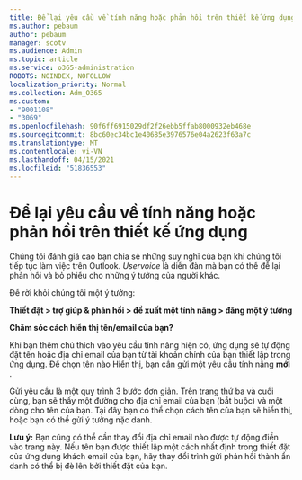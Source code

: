 ```yaml
---
title: Để lại yêu cầu về tính năng hoặc phản hồi trên thiết kế ứng dụng
ms.author: pebaum
author: pebaum
manager: scotv
ms.audience: Admin
ms.topic: article
ms.service: o365-administration
ROBOTS: NOINDEX, NOFOLLOW
localization_priority: Normal
ms.collection: Adm_O365
ms.custom:
- "9001108"
- "3069"
ms.openlocfilehash: 90f6ff6915029df2f26ebb5ffab8000932eb468e
ms.sourcegitcommit: 8bc60ec34bc1e40685e3976576e04a2623f63a7c
ms.translationtype: MT
ms.contentlocale: vi-VN
ms.lasthandoff: 04/15/2021
ms.locfileid: "51836553"
---
```

# <a name="leave-a-feature-request-or-feedback-on-app-design"></a>Để lại yêu cầu về tính năng hoặc phản hồi trên thiết kế ứng dụng

Chúng tôi đánh giá cao bạn chia sẻ những suy nghĩ của bạn khi chúng tôi tiếp tục làm việc trên Outlook. *Uservoice* là diễn đàn mà bạn có thể để lại phản hồi và bỏ phiếu cho những ý tưởng của người khác.  

Để rời khỏi chúng tôi một ý tưởng: 

**Thiết đặt > trợ giúp & phản hồi > đề xuất một tính năng > đăng một ý tưởng** 

**Chăm sóc cách hiển thị tên/email của bạn?**

Khi bạn thêm chú thích vào yêu cầu tính năng hiện có, ứng dụng sẽ tự động đặt tên hoặc địa chỉ email của bạn từ tài khoản chính của bạn thiết lập trong ứng dụng. Để chọn tên nào Hiển thị, bạn cần gửi một yêu cầu tính năng **mới** . 

Gửi yêu cầu là một quy trình 3 bước đơn giản. Trên trang thứ ba và cuối cùng, bạn sẽ thấy một đường cho địa chỉ email của bạn (bắt buộc) và một dòng cho tên của bạn. Tại đây bạn có thể chọn cách tên của bạn sẽ hiển thị, hoặc bạn có thể gửi ý tưởng nặc danh. 

**Lưu ý:** Bạn cũng có thể cần thay đổi địa chỉ email nào được tự động điền vào trang này. Nếu tên bạn được thiết lập một cách nhất định trong thiết đặt của ứng dụng khách email của bạn, hãy thay đổi trình gửi phản hồi thành ẩn danh có thể bị đè lên bởi thiết đặt của bạn. 
